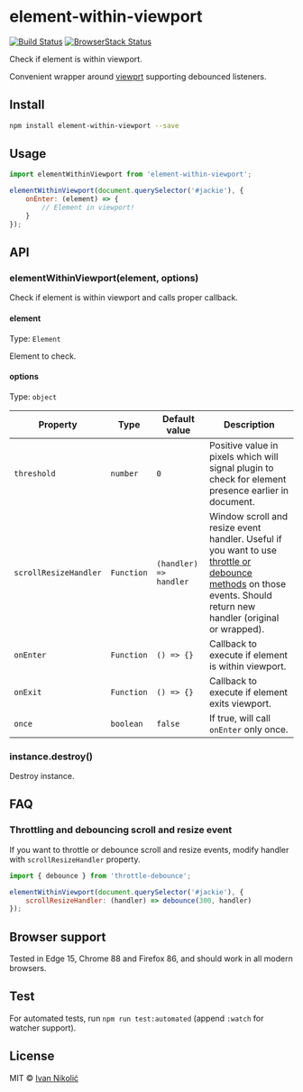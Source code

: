 # element-within-viewport

[![Build Status][ci-img]][ci]
[![BrowserStack Status][browserstack-img]][browserstack]

Check if element is within viewport.

Convenient wrapper around [viewprt](https://github.com/gpoitch/viewprt)
supporting debounced listeners.

## Install

```sh
npm install element-within-viewport --save
```

## Usage

```js
import elementWithinViewport from 'element-within-viewport';

elementWithinViewport(document.querySelector('#jackie'), {
	onEnter: (element) => {
		// Element in viewport!
	}
});
```

## API

### elementWithinViewport(element, options)

Check if element is within viewport and calls proper callback.

#### element

Type: `Element`

Element to check.

#### options

Type: `object`

| Property              | Type       | Default value          | Description                                                                                                                                                                                          |
| --------------------- | ---------- | ---------------------- | ---------------------------------------------------------------------------------------------------------------------------------------------------------------------------------------------------- |
| `threshold`           | `number`   | `0`                    | Positive value in pixels which will signal plugin to check for element presence earlier in document.                                                                                                 |
| `scrollResizeHandler` | `Function` | `(handler) => handler` | Window scroll and resize event handler. Useful if you want to use [throttle or debounce methods](#throttle-debounce-scroll-resize) on those events. Should return new handler (original or wrapped). |
| `onEnter`             | `Function` | `() => {}`             | Callback to execute if element is within viewport.                                                                                                                                                   |
| `onExit`              | `Function` | `() => {}`             | Callback to execute if element exits viewport.                                                                                                                                                       |
| `once`                | `boolean`  | `false`                | If true, will call `onEnter` only once.                                                                                                                                                              |

### instance.destroy()

Destroy instance.

## FAQ

### Throttling and debouncing scroll and resize event<a name="throttle-debounce-scroll-resize"></a>

If you want to throttle or debounce scroll and resize events, modify handler
with `scrollResizeHandler` property.

```js
import { debounce } from 'throttle-debounce';

elementWithinViewport(document.querySelector('#jackie'), {
	scrollResizeHandler: (handler) => debounce(300, handler)
});
```

## Browser support

Tested in Edge 15, Chrome 88 and Firefox 86, and should work in all modern
browsers.

## Test

For automated tests, run `npm run test:automated` (append `:watch` for watcher
support).

## License

MIT © [Ivan Nikolić](http://ivannikolic.com)

<!-- prettier-ignore-start -->

[ci]: https://travis-ci.com/niksy/element-within-viewport
[ci-img]: https://travis-ci.com/niksy/element-within-viewport.svg?branch=master
[browserstack]: https://www.browserstack.com/
[browserstack-img]: https://www.browserstack.com/automate/badge.svg?badge_key=bWM5U1R1ZU9DWXdacnFFV2prdVBHN05sZWlSQ0pwUzZoZkdtbXdMRUtscz0tLU9YOEJ0Z0xKZmg5aTJvd1F0TDQ4dFE9PQ==--b50bf3dc08e7e2401acdcd270693865d61221cf9

<!-- prettier-ignore-end -->

